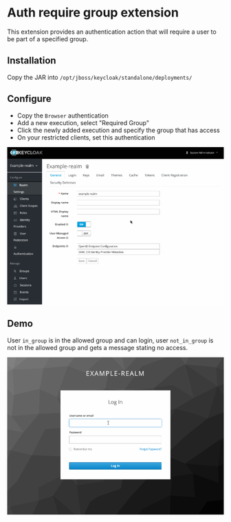 # Auth require group extension

This extension provides an authentication action that will require a user to be part of a specified group.

## Installation

Copy the JAR into `/opt/jboss/keycloak/standalone/deployments/`

## Configure

- Copy the `Browser` authentication 
- Add a new execution, select "Required Group"
- Click the newly added execution and specify the group that has access
- On your restricted clients, set this authentication

![configure](media/configure.gif)

## Demo

User `in_group` is in the allowed group and can login, user `not_in_group` is not in the allowed group and gets a message stating no access.

![demo](media/demo.gif)
